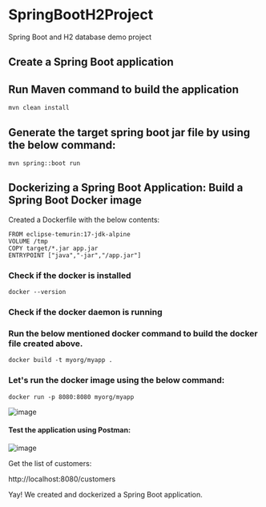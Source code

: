 # SpringBootH2Project
Spring Boot and H2 database demo project

## Create a Spring Boot application

## Run Maven command to build the application
```
mvn clean install
```

## Generate the target spring boot jar file by using the below command:
```
mvn spring::boot run
```

## Dockerizing a Spring Boot Application: Build a Spring Boot Docker image
Created a Dockerfile with the below contents:
```
FROM eclipse-temurin:17-jdk-alpine
VOLUME /tmp
COPY target/*.jar app.jar
ENTRYPOINT ["java","-jar","/app.jar"]
```
### Check if the docker is installed
```
docker --version
```
### Check if the docker daemon is running

### Run the below mentioned docker command to build the docker file created above.
```
docker build -t myorg/myapp .
```

### Let's run the docker image using the below command:
```
docker run -p 8080:8080 myorg/myapp
```

![image](https://github.com/itsnehagarg/SpringBootH2Project/assets/20385826/3e2fd91e-6fa3-4243-9801-4f30083db180)

#### Test the application using Postman:
![image](https://github.com/itsnehagarg/SpringBootH2Project/assets/20385826/a9a6007e-39de-4dbc-84ed-145e105c80ac)

Get the list of customers:

http://localhost:8080/customers

Yay! We created and dockerized a Spring Boot application.




